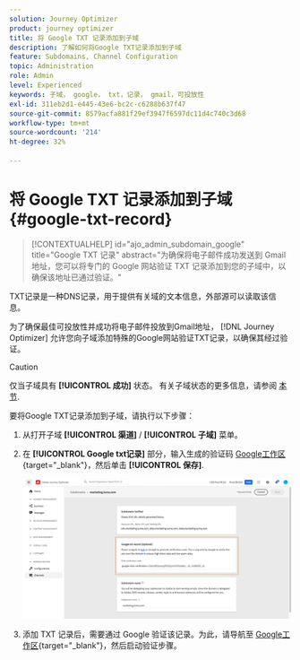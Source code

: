 ```yaml
---
solution: Journey Optimizer
product: journey optimizer
title: 将 Google TXT 记录添加到子域
description: 了解如何将Google TXT记录添加到子域
feature: Subdomains, Channel Configuration
topic: Administration
role: Admin
level: Experienced
keywords: 子域， google， txt，记录， gmail，可投放性
exl-id: 311eb2d1-e445-43e6-bc2c-c6288b637f47
source-git-commit: 8579acfa881f29ef3947f6597dc11d4c740c3d68
workflow-type: tm+mt
source-wordcount: '214'
ht-degree: 32%

---
```


# 将 Google TXT 记录添加到子域 {#google-txt-record}

>[!CONTEXTUALHELP]
>id="ajo_admin_subdomain_google"
>title="Google TXT 记录"
>abstract="为确保将电子邮件成功发送到 Gmail 地址，您可以将专门的 Google 网站验证 TXT 记录添加到您的子域中，以确保该地址已通过验证。"

TXT记录是一种DNS记录，用于提供有关域的文本信息，外部源可以读取该信息。

为了确保最佳可投放性并成功将电子邮件投放到Gmail地址， [!DNL Journey Optimizer] 允许您向子域添加特殊的Google网站验证TXT记录，以确保其经过验证。

>[!CAUTION]
>
> 仅当子域具有 **[!UICONTROL 成功]** 状态。 有关子域状态的更多信息，请参阅 [本节](about-subdomain-delegation.md#access-delegated-subdomains).

要将Google TXT记录添加到子域，请执行以下步骤：

1. 从打开子域 **[!UICONTROL 渠道]** / **[!UICONTROL 子域]** 菜单。

1. 在 **[!UICONTROL Google txt记录]** 部分，输入生成的验证码 [Google工作区](https://support.google.com/a/answer/183895){target="_blank"}<!--G Suite Admin tools-->，然后单击 **[!UICONTROL 保存]**.

   ![](assets/subdomain-google-txt.png)

1. 添加 TXT 记录后，需要通过 Google 验证该记录。为此，请导航至 [Google工作区](https://support.google.com/a/answer/183895){target="_blank"}<!--G Suite Admin tools-->，然后启动验证步骤。
